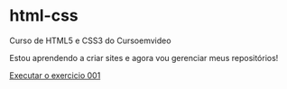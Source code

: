 # html-css
 Curso de HTML5 e CSS3 do Cursoemvideo

Estou aprendendo a criar sites e agora vou gerenciar meus repositórios!

<a href="https://Exercicios/ex001/index.html"> Executar o exercicio 001 </a>